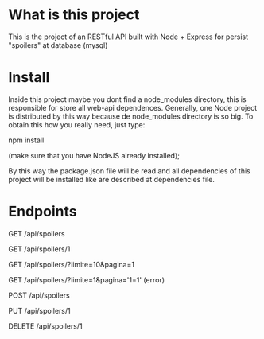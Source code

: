 # What is this project

This is the project of an RESTful API built with Node + Express for persist "spoilers" at database (mysql)

# Install
Inside this project maybe you dont find a node_modules directory, this is responsible for store all web-api dependences. Generally, one Node project is distributed by this way because de node_modules directory is so big. To obtain this how you really need, just type:

npm install 

(make sure that you have NodeJS already installed);

By this way the package.json file will be read and all dependencies of this project will be installed like are described at dependencies file.

# Endpoints 

GET /api/spoilers

GET /api/spoilers/1

GET /api/spoilers/?limite=10&pagina=1

GET /api/spoilers/?limite=1&pagina='1=1' (error)

POST /api/spoilers

PUT /api/spoilers/1

DELETE /api/spoilers/1
